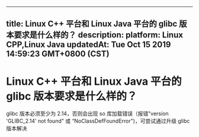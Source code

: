 
---
title: Linux C++ 平台和 Linux Java 平台的 glibc 版本要求是什么样的？
description: 
platform: Linux CPP,Linux Java
updatedAt: Tue Oct 15 2019 14:59:23 GMT+0800 (CST)
---
# Linux C++ 平台和 Linux Java 平台的 glibc 版本要求是什么样的？
glibc 版本必须至少为 2.14，否则会出现 so 库加载错误（报错"version 'GLIBC_2.14' not found" 或 “NoClassDefFoundError")，可尝试通过升级 glibc 版本解决
